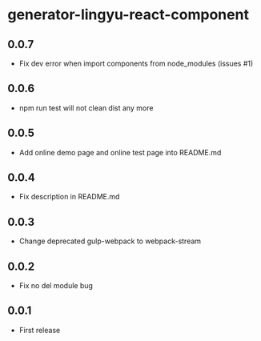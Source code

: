 # generator-lingyu-react-component

## 0.0.7

* Fix dev error when import components from node_modules (issues #1)

## 0.0.6

* npm run test will not clean dist any more

## 0.0.5

* Add online demo page and online test page into README.md

## 0.0.4

* Fix description in README.md

## 0.0.3

* Change deprecated gulp-webpack to webpack-stream

## 0.0.2

* Fix no del module bug

## 0.0.1

* First release

